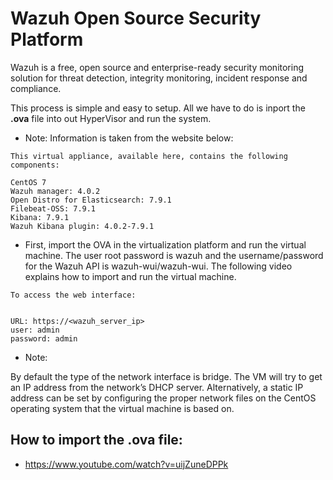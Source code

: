 # Wazuh Open Source Security Platform

Wazuh is a free, open source and enterprise-ready security monitoring solution for threat detection, integrity monitoring, incident response and compliance.

This process is simple and easy to setup. All we have to do is inport the **.ova** file into out HyperVisor and run the system.

- Note: Information is taken from the website below:
~~~
This virtual appliance, available here, contains the following components:

CentOS 7
Wazuh manager: 4.0.2
Open Distro for Elasticsearch: 7.9.1
Filebeat-OSS: 7.9.1
Kibana: 7.9.1
Wazuh Kibana plugin: 4.0.2-7.9.1
~~~

- First, import the OVA in the virtualization platform and run the virtual machine. The user root password is wazuh and the username/password for the Wazuh API is wazuh-wui/wazuh-wui. The following video explains how to import and run the virtual machine.

~~~
To access the web interface:


URL: https://<wazuh_server_ip>
user: admin
password: admin
~~~

- Note:

By default the type of the network interface is bridge. The VM will try to get an IP address from the network’s DHCP server. Alternatively, a static IP address can be set by configuring the proper network files on the CentOS operating system that the virtual machine is based on.

## How to import the .ova file:
- https://www.youtube.com/watch?v=uijZuneDPPk